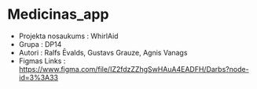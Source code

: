 # Medicinas_app
* Projekta nosaukums : WhirlAid
* Grupa : DP14
* Autori : Ralfs Ēvalds, Gustavs Grauze, Agnis Vanags
* Figmas Links : https://www.figma.com/file/IZ2fdzZZhgSwHAuA4EADFH/Darbs?node-id=3%3A33
